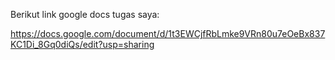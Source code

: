 Berikut link google docs tugas saya:

https://docs.google.com/document/d/1t3EWCjfRbLmke9VRn80u7eOeBx837KC1Di_8Gq0diQs/edit?usp=sharing